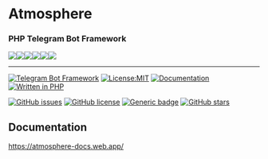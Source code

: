 # Atmosphere
### PHP Telegram Bot Framework 

<img src="https://img.icons8.com/color/96/000000/telegram-app--v1.png"/><img src="https://img.icons8.com/fluent/96/000000/plus-math.png"/><img src="https://img.icons8.com/color/96/000000/php.png"/><img src="https://img.icons8.com/fluent/96/000000/equal-sign.png"/><img src="https://img.icons8.com/fluent/96/000000/music-robot.png"/><img src="https://img.icons8.com/clouds/100/000000/easy.png"/>

---

<a href="https://github.com/pialechini/atmosphere"><img src="https://img.shields.io/badge/Telegram%20Bot-Framework-red?style=for-the-badge&logo=telegram&labelColor=abcdef&color=ff69b4" alt="Telegram Bot Framework"></a>
<a href="https://github.com/pialechini/atmosphere/blob/main/LICENSE"><img src="https://img.shields.io/github/license/pialechini/atmosphere?style=for-the-badge" alt="License:MIT"></a>
<a href="https://atmosphere-docs.web.app"><img src="https://img.shields.io/badge/Documentation-click%20here-brightness?labelColor=5B4B49&color=DB93B0&style=for-the-badge&logo=read-the-docs" alt="Documentation"></a>
<a href="https://github.com/pialechini/atmosphere"><img src="https://img.shields.io/badge/written%20in-php-orange?style=for-the-badge&labelColor=blueviolet&color=E63946" alt="Written in PHP"></a>



[![GitHub issues](https://img.shields.io/github/issues/pialechini/atmosphere?style=flat-square)](https://github.com/pialechini/atmosphere/issues)
[![GitHub license](https://img.shields.io/github/license/pialechini/atmosphere?style=flat-square)](https://github.com/pialechini/atmosphere/blob/main/LICENSE)
[![Generic badge](https://img.shields.io/badge/php-%3E%3D7.3-blue?style=flat-square)](https://shields.io/)
[![GitHub stars](https://img.shields.io/github/stars/pialechini/atmosphere?style=flat-square)](https://github.com/pialechini/atmosphere/stargazers)

  
## Documentation
https://atmosphere-docs.web.app/
